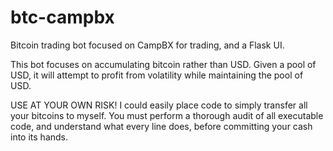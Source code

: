 btc-campbx
==========

Bitcoin trading bot focused on CampBX for trading, and a Flask UI.

This bot focuses on accumulating bitcoin rather than USD.  Given a pool of USD,
it will attempt to profit from volatility while maintaining the pool of USD.

USE AT YOUR OWN RISK!  I could easily place code to simply transfer all your
bitcoins to myself.  You must perform a thorough audit of all executable code,
and understand what every line does, before committing your cash into its hands.

